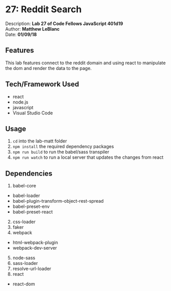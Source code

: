 # 27: Reddit Search
Description: **Lab 27 of Code Fellows JavaScript 401d19** </br>
Author: **Matthew LeBlanc** </br>
Date: **01/09/18**

## Features
This lab features connect to the reddit domain and using react to manipulate the dom and render the data to the page. 

## Tech/Framework Used
- react
- node.js
- javascript
- Visual Studio Code

## Usage
1. `cd` into the lab-matt folder
2. `npm install` the required dependency packages
3. `npm run build` to run the babel/sass transpiler
4. `npm run watch` to run a local server that updates the changes from react

## Dependencies
1. babel-core
  - babel-loader
  - babel-plugin-transform-object-rest-spread
  - babel-preset-env
  - babel-preset-react
2. css-loader
3. faker
4. webpack
  - html-webpack-plugin
  - webpack-dev-server
5. node-sass
6. sass-loader
7. resolve-url-loader
8. react
  - react-dom